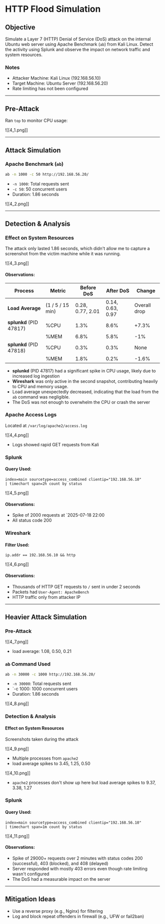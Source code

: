# HTTP Flood Simulation
## Objective
Simulate a Layer 7 (HTTP) Denial of Service (DoS) attack on the internal Ubuntu web server using Apache Benchmark (`ab`) from Kali Linux. Detect the activity using Splunk and observe the impact on network traffic and system resources.

### Notes
- Attacker Machine: Kali Linux (192.168.56.10)   
- Target Machine: Ubuntu Server (192.168.56.20) 
- Rate limiting has not been configured

___
## Pre-Attack
Ran `top` to monitor CPU usage:

![[4_1.png]]

___
## Attack Simulation

### Apache Benchmark (`ab`)
```bash
ab -n 1000 -c 50 http://192.168.56.20/
````
- `-n 1000`: Total requests sent
- `-c 50`: 50 concurrent users
- Duration: 1.86 seconds

![[4_2.png]]

---

## Detection & Analysis    
### Effect on System Resources
The attack only lasted 1.86 seconds, which didn't allow me to capture a screenshot from the victim machine while it was running. 

![[4_3.png]]
#### Observations:
| Process                 | Metric           | Before DoS       | After DoS        | Change       |
| ----------------------- | ---------------- | ---------------- | ---------------- | ------------ |
| **Load Average**        | (1 / 5 / 15 min) | 0.28, 0.77, 2.01 | 0.14, 0.63, 0.97 | Overall drop |
| **splunkd** (PID 47817) | %CPU             | 1.3%             | 8.6%             | +7.3%        |
|                         | %MEM             | 6.8%             | 5.8%             | -1%          |
| **splunkd** (PID 47818) | %CPU             | 0.3%             | 0.3%             | None         |
|                         | %MEM             | 1.8%             | 0.2%             | -1.6%        |

- **splunkd** (PID 47817) had a significant spike in CPU usage, likely due to increased log ingestion
- **Wireshark** was only active in the second snapshot, contributing heavily to CPU and memory usage.
- Load average unexpectedly decreased, indicating that the load from the `ab` command was negligible.
- The DoS was not enough to overwhelm the CPU or crash the server

### Apache Access Logs
Located at `/var/log/apache2/access.log`

![[4_4.png]]
- Logs showed rapid GET requests from Kali

### Splunk 
#### Query Used:
```
index=main sourcetype=access_combined clientip="192.168.56.10"
| timechart span=2h count by status
```

![[4_5.png]]
#### Observations:
- Spike of 2000 requests at `2025-07-18 22:00
- All status code 200

### Wireshark

#### Filter Used:

```
ip.addr == 192.168.56.10 && http
```

![[4_6.png]]

#### Observations:
- Thousands of HTTP GET requests to `/` sent in under 2 seconds
- Packets had `User-Agent: ApacheBench`
- HTTP traffic only from attacker IP

___
## Heavier Attack Simulation
### Pre-Attack

![[4_7.png]]
- load average: 1.08, 0.50, 0.21

### `ab` Command Used
```bash
ab -n 30000 -c 1000 http://192.168.56.20/
````
- `-n 30000`: Total requests sent
- `-c 1000: 1000 concurrent users
- Duration: 1.86 seconds

![[4_8.png]]

### Detection & Analysis
#### Effect on System Resources
Screenshots taken during the attack

![[4_9.png]]
- Multiple processes from `apache2`
- load average spikes to 3.45, 1.25, 0.50

![[4_10.png]]
- `apache2` processes don't show up here but load average spikes to 9.37, 3.38, 1.27

### Splunk
#### Query Used:
```
index=main sourcetype=access_combined clientip="192.168.56.10"
| timechart span=1m count by status
```

![[4_11.png]]
#### Observations:
- Spike of 29000+ requests over 2 minutes with status codes 200 (successful), 403 (blocked), and 408 (delayed) 
- Server responded with mostly 403 errors even though rate limiting wasn't configured
- The DoS had a measurable impact on the server

---
## Mitigation Ideas
- Use a reverse proxy (e.g., Nginx) for filtering
- Log and block repeat offenders in firewall (e.g., UFW or fail2ban)
